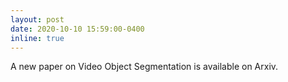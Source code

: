 ```yaml
---
layout: post
date: 2020-10-10 15:59:00-0400
inline: true
---
```


A new paper on Video Object Segmentation is available on Arxiv.
